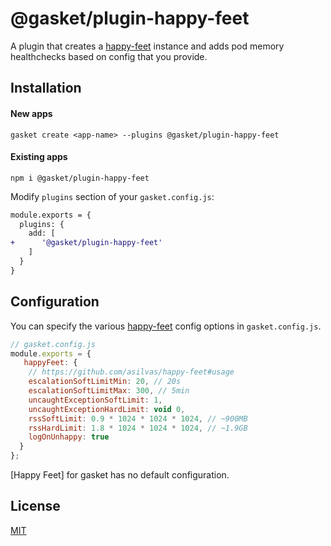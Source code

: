# @gasket/plugin-happy-feet

A plugin that creates a [happy-feet](https://github.com/asilvas/happy-feet#usage) instance and adds pod memory healthchecks based on config that you provide.

## Installation

#### New apps

```
gasket create <app-name> --plugins @gasket/plugin-happy-feet
```

#### Existing apps

```
npm i @gasket/plugin-happy-feet
```

Modify `plugins` section of your `gasket.config.js`:

```diff
module.exports = {
  plugins: {
    add: [
+      '@gasket/plugin-happy-feet'
    ]
  }
}
```

## Configuration

You can specify the various [happy-feet](https://github.com/asilvas/happy-feet#usage) config options in `gasket.config.js`.

```js
// gasket.config.js
module.exports = {
   happyFeet: {
    // https://github.com/asilvas/happy-feet#usage
    escalationSoftLimitMin: 20, // 20s
    escalationSoftLimitMax: 300, // 5min
    uncaughtExceptionSoftLimit: 1,
    uncaughtExceptionHardLimit: void 0,
    rssSoftLimit: 0.9 * 1024 * 1024 * 1024, // ~900MB
    rssHardLimit: 1.8 * 1024 * 1024 * 1024, // ~1.9GB
    logOnUnhappy: true
  }
};
```

[Happy Feet] for gasket has no default configuration.
## License

[MIT](./LICENSE.md)

<!-- LINKS -->
